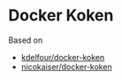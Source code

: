 # Docker Koken 

Based on

 - [kdelfour/docker-koken](https://github.com/kdelfour/docker-koken)
 - [nicokaiser/docker-koken](https://github.com/nicokaiser/docker-koken)
